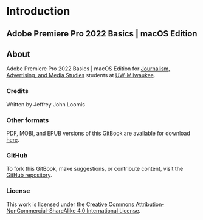 # Introduction

## Adobe Premiere Pro 2022 Basics | macOS Edition

## About

Adobe Premiere Pro 2022 Basics | macOS Edition for [Journalism, Advertising, and Media Studies](http://uwm.edu/journalism-advertising-media-studies/) students at [UW-Milwaukee](http://uwm.edu).

### Credits

Written by Jeffrey John Loomis

### Other formats

PDF, MOBI, and EPUB versions of this GitBook are available for download [here](https://www.gitbook.com/book/jjloomis/adobe-premiere-basic-video-editing/details).

### GitHub

To fork this GitBook, make suggestions, or contribute content, visit the [GitHub repository](https://github.com/jjloomis/adobe-premiere-basic-video-editing).

### License

This work is licensed under the [Creative Commons Attribution-NonCommercial-ShareAlike 4.0 International License](https://creativecommons.org/licenses/by-nc-sa/4.0/).
